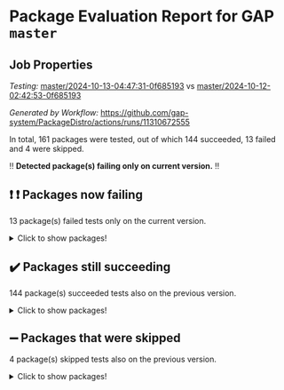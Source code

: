 # Package Evaluation Report for GAP `master`

## Job Properties

*Testing:* [master/2024-10-13-04:47:31-0f685193](https://github.com/gap-system/PackageDistro/blob/data/reports/master/2024-10-13-04:47:31-0f685193) vs [master/2024-10-12-02:42:53-0f685193](https://github.com/gap-system/PackageDistro/blob/data/reports/master/2024-10-12-02:42:53-0f685193)

*Generated by Workflow:* https://github.com/gap-system/PackageDistro/actions/runs/11310672555

In total, 161 packages were tested, out of which 144 succeeded, 13 failed and 4 were skipped.

:bangbang: **Detected package(s) failing only on current version.** :bangbang:

## :exclamation: :exclamation: Packages now failing

13 package(s) failed tests only on the current version.
<details><summary>Click to show packages!</summary>

- atlasrep 2.1.9 [(failure)](https://github.com/gap-system/PackageDistro/actions/runs/11310672555/job/31457518206) vs atlasrep 2.1.9 [(success)](https://github.com/gap-system/PackageDistro/actions/runs/11301890494/job/31437121999)
- corefreesub 0.6 [(failure)](https://github.com/gap-system/PackageDistro/actions/runs/11310672555/job/31457522674) vs corefreesub 0.6 [(success)](https://github.com/gap-system/PackageDistro/actions/runs/11301890494/job/31437126920)
- ctbllib 1.3.9 [(failure)](https://github.com/gap-system/PackageDistro/actions/runs/11310672555/job/31457523148) vs ctbllib 1.3.9 [(success)](https://github.com/gap-system/PackageDistro/actions/runs/11301890494/job/31437127672)
- cubefree 1.19 [(failure)](https://github.com/gap-system/PackageDistro/actions/runs/11310672555/job/31457523204) vs cubefree 1.19 [(success)](https://github.com/gap-system/PackageDistro/actions/runs/11301890494/job/31437127780)
- grpconst 2.6.5 [(failure)](https://github.com/gap-system/PackageDistro/actions/runs/11310672555/job/31457525584) vs grpconst 2.6.5 [(success)](https://github.com/gap-system/PackageDistro/actions/runs/11301890494/job/31437130825)
- lins 0.9 [(failure)](https://github.com/gap-system/PackageDistro/actions/runs/11310672555/job/31457527587) vs lins 0.9 [(success)](https://github.com/gap-system/PackageDistro/actions/runs/11301890494/job/31437133154)
- majoranaalgebras 1.5.2 [(failure)](https://github.com/gap-system/PackageDistro/actions/runs/11310672555/job/31457528026) vs majoranaalgebras 1.5.2 [(success)](https://github.com/gap-system/PackageDistro/actions/runs/11301890494/job/31437133592)
- orb 4.9.1 [(failure)](https://github.com/gap-system/PackageDistro/actions/runs/11310672555/job/31457529551) vs orb 4.9.1 [(success)](https://github.com/gap-system/PackageDistro/actions/runs/11301890494/job/31437135140)
- packagemanager 1.6 [(failure)](https://github.com/gap-system/PackageDistro/actions/runs/11310672555/job/31457529631) vs packagemanager 1.6 [(success)](https://github.com/gap-system/PackageDistro/actions/runs/11301890494/job/31437135263)
- recog 1.4.2 [(failure)](https://github.com/gap-system/PackageDistro/actions/runs/11310672555/job/31457530693) vs recog 1.4.2 [(success)](https://github.com/gap-system/PackageDistro/actions/runs/11301890494/job/31437136685)
- utils 0.85 [(failure)](https://github.com/gap-system/PackageDistro/actions/runs/11310672555/job/31457532698) vs utils 0.85 [(success)](https://github.com/gap-system/PackageDistro/actions/runs/11301890494/job/31437139829)
- wedderga 4.10.5 [(failure)](https://github.com/gap-system/PackageDistro/actions/runs/11310672555/job/31457532918) vs wedderga 4.10.5 [(success)](https://github.com/gap-system/PackageDistro/actions/runs/11301890494/job/31437140043)
- xmod 2.92 [(failure)](https://github.com/gap-system/PackageDistro/actions/runs/11310672555/job/31457533176) vs xmod 2.92 [(success)](https://github.com/gap-system/PackageDistro/actions/runs/11301890494/job/31437140126)
</details>

## :heavy_check_mark: Packages still succeeding

144 package(s) succeeded tests also on the previous version.
<details><summary>Click to show packages!</summary>

- 4ti2interface 2023.02-04 [(success)](https://github.com/gap-system/PackageDistro/actions/runs/11310672555/job/31457517570)
- ace 5.6.2 [(success)](https://github.com/gap-system/PackageDistro/actions/runs/11310672555/job/31457517670)
- aclib 1.3.2 [(success)](https://github.com/gap-system/PackageDistro/actions/runs/11310672555/job/31457517745)
- agt 0.3.1 [(success)](https://github.com/gap-system/PackageDistro/actions/runs/11310672555/job/31457517849)
- alnuth 3.2.1 [(success)](https://github.com/gap-system/PackageDistro/actions/runs/11310672555/job/31457518051)
- anupq 3.3.0 [(success)](https://github.com/gap-system/PackageDistro/actions/runs/11310672555/job/31457518125)
- autodoc 2023.06.19 [(success)](https://github.com/gap-system/PackageDistro/actions/runs/11310672555/job/31457520224)
- automata 1.16 [(success)](https://github.com/gap-system/PackageDistro/actions/runs/11310672555/job/31457520508)
- automgrp 1.3.2 [(success)](https://github.com/gap-system/PackageDistro/actions/runs/11310672555/job/31457520734)
- autpgrp 1.11 [(success)](https://github.com/gap-system/PackageDistro/actions/runs/11310672555/job/31457521529)
- cap 2024.09-23 [(success)](https://github.com/gap-system/PackageDistro/actions/runs/11310672555/job/31457522197)
- caratinterface 2.3.6 [(success)](https://github.com/gap-system/PackageDistro/actions/runs/11310672555/job/31457522276)
- cddinterface 2024.09.02 [(success)](https://github.com/gap-system/PackageDistro/actions/runs/11310672555/job/31457522351)
- circle 1.6.6 [(success)](https://github.com/gap-system/PackageDistro/actions/runs/11310672555/job/31457522435)
- classicpres 1.22 [(success)](https://github.com/gap-system/PackageDistro/actions/runs/11310672555/job/31457522506)
- cohomolo 1.6.11 [(success)](https://github.com/gap-system/PackageDistro/actions/runs/11310672555/job/31457522568)
- congruence 1.2.7 [(success)](https://github.com/gap-system/PackageDistro/actions/runs/11310672555/job/31457522614)
- corelg 1.57 [(success)](https://github.com/gap-system/PackageDistro/actions/runs/11310672555/job/31457522740)
- crime 1.6 [(success)](https://github.com/gap-system/PackageDistro/actions/runs/11310672555/job/31457522807)
- crisp 1.4.6 [(success)](https://github.com/gap-system/PackageDistro/actions/runs/11310672555/job/31457522879)
- crypting 0.10.5 [(success)](https://github.com/gap-system/PackageDistro/actions/runs/11310672555/job/31457522963)
- cryst 4.1.27 [(success)](https://github.com/gap-system/PackageDistro/actions/runs/11310672555/job/31457523031)
- crystcat 1.1.10 [(success)](https://github.com/gap-system/PackageDistro/actions/runs/11310672555/job/31457523094)
- curlinterface 2.4.0 [(success)](https://github.com/gap-system/PackageDistro/actions/runs/11310672555/job/31457523267)
- cvec 2.8.2 [(success)](https://github.com/gap-system/PackageDistro/actions/runs/11310672555/job/31457523335)
- datastructures 0.3.1 [(success)](https://github.com/gap-system/PackageDistro/actions/runs/11310672555/job/31457523411)
- deepthought 1.0.7 [(success)](https://github.com/gap-system/PackageDistro/actions/runs/11310672555/job/31457523468)
- design 1.8 [(success)](https://github.com/gap-system/PackageDistro/actions/runs/11310672555/job/31457523520)
- difsets 2.3.1 [(success)](https://github.com/gap-system/PackageDistro/actions/runs/11310672555/job/31457523598)
- digraphs 1.9.0 [(success)](https://github.com/gap-system/PackageDistro/actions/runs/11310672555/job/31457523660)
- edim 1.3.8 [(success)](https://github.com/gap-system/PackageDistro/actions/runs/11310672555/job/31457523732)
- example 4.3.4 [(success)](https://github.com/gap-system/PackageDistro/actions/runs/11310672555/job/31457523794)
- examplesforhomalg 2023.10-01 [(success)](https://github.com/gap-system/PackageDistro/actions/runs/11310672555/job/31457523869)
- factint 1.6.3 [(success)](https://github.com/gap-system/PackageDistro/actions/runs/11310672555/job/31457523922)
- ferret 1.0.14 [(success)](https://github.com/gap-system/PackageDistro/actions/runs/11310672555/job/31457523983)
- fga 1.5.0 [(success)](https://github.com/gap-system/PackageDistro/actions/runs/11310672555/job/31457524038)
- fining 1.5.6 [(success)](https://github.com/gap-system/PackageDistro/actions/runs/11310672555/job/31457524114)
- float 1.0.5 [(success)](https://github.com/gap-system/PackageDistro/actions/runs/11310672555/job/31457524166)
- format 1.4.4 [(success)](https://github.com/gap-system/PackageDistro/actions/runs/11310672555/job/31457524228)
- forms 1.2.12 [(success)](https://github.com/gap-system/PackageDistro/actions/runs/11310672555/job/31457524313)
- fplsa 1.2.6 [(success)](https://github.com/gap-system/PackageDistro/actions/runs/11310672555/job/31457524379)
- fr 2.4.13 [(success)](https://github.com/gap-system/PackageDistro/actions/runs/11310672555/job/31457524466)
- francy 2.0.3 [(success)](https://github.com/gap-system/PackageDistro/actions/runs/11310672555/job/31457524551)
- fwtree 1.3 [(success)](https://github.com/gap-system/PackageDistro/actions/runs/11310672555/job/31457524617)
- gapdoc 1.6.7 [(success)](https://github.com/gap-system/PackageDistro/actions/runs/11310672555/job/31457524700)
- gauss 2023.08-01 [(success)](https://github.com/gap-system/PackageDistro/actions/runs/11310672555/job/31457524772)
- gaussforhomalg 2024.08-01 [(success)](https://github.com/gap-system/PackageDistro/actions/runs/11310672555/job/31457524851)
- gbnp 1.1.0 [(success)](https://github.com/gap-system/PackageDistro/actions/runs/11310672555/job/31457524924)
- generalizedmorphismsforcap 2024.09-02 [(success)](https://github.com/gap-system/PackageDistro/actions/runs/11310672555/job/31457524979)
- genss 1.6.9 [(success)](https://github.com/gap-system/PackageDistro/actions/runs/11310672555/job/31457525046)
- gradedmodules 2024.01-01 [(success)](https://github.com/gap-system/PackageDistro/actions/runs/11310672555/job/31457525272)
- gradedringforhomalg 2024.07-01 [(success)](https://github.com/gap-system/PackageDistro/actions/runs/11310672555/job/31457525345)
- grape 4.9.1 [(success)](https://github.com/gap-system/PackageDistro/actions/runs/11310672555/job/31457525440)
- groupoids 1.76 [(success)](https://github.com/gap-system/PackageDistro/actions/runs/11310672555/job/31457525519)
- guarana 0.96.3 [(success)](https://github.com/gap-system/PackageDistro/actions/runs/11310672555/job/31457525674)
- guava 3.19 [(success)](https://github.com/gap-system/PackageDistro/actions/runs/11310672555/job/31457525746)
- hap 1.65 [(success)](https://github.com/gap-system/PackageDistro/actions/runs/11310672555/job/31457525805)
- hapcryst 0.1.15 [(success)](https://github.com/gap-system/PackageDistro/actions/runs/11310672555/job/31457525859)
- hecke 1.5.4 [(success)](https://github.com/gap-system/PackageDistro/actions/runs/11310672555/job/31457525920)
- help 4.0 [(success)](https://github.com/gap-system/PackageDistro/actions/runs/11310672555/job/31457525997)
- homalg 2024.01-01 [(success)](https://github.com/gap-system/PackageDistro/actions/runs/11310672555/job/31457526076)
- homalgtocas 2023.11-01 [(success)](https://github.com/gap-system/PackageDistro/actions/runs/11310672555/job/31457526148)
- idrel 2.48 [(success)](https://github.com/gap-system/PackageDistro/actions/runs/11310672555/job/31457526233)
- images 1.3.3 [(success)](https://github.com/gap-system/PackageDistro/actions/runs/11310672555/job/31457526320)
- intpic 0.4.0 [(success)](https://github.com/gap-system/PackageDistro/actions/runs/11310672555/job/31457526426)
- io 4.9.0 [(success)](https://github.com/gap-system/PackageDistro/actions/runs/11310672555/job/31457526534)
- io_forhomalg 2023.02-04 [(success)](https://github.com/gap-system/PackageDistro/actions/runs/11310672555/job/31457526635)
- irredsol 1.4.4 [(success)](https://github.com/gap-system/PackageDistro/actions/runs/11310672555/job/31457526737)
- json 2.2.2 [(success)](https://github.com/gap-system/PackageDistro/actions/runs/11310672555/job/31457526828)
- jupyterkernel 1.5.1 [(success)](https://github.com/gap-system/PackageDistro/actions/runs/11310672555/job/31457526892)
- jupyterviz 1.5.6 [(success)](https://github.com/gap-system/PackageDistro/actions/runs/11310672555/job/31457526951)
- kan 1.37 [(success)](https://github.com/gap-system/PackageDistro/actions/runs/11310672555/job/31457527016)
- kbmag 1.5.11 [(success)](https://github.com/gap-system/PackageDistro/actions/runs/11310672555/job/31457527084)
- laguna 3.9.7 [(success)](https://github.com/gap-system/PackageDistro/actions/runs/11310672555/job/31457527141)
- liealgdb 2.2.1 [(success)](https://github.com/gap-system/PackageDistro/actions/runs/11310672555/job/31457527224)
- liepring 2.9.1 [(success)](https://github.com/gap-system/PackageDistro/actions/runs/11310672555/job/31457527304)
- liering 2.4.2 [(success)](https://github.com/gap-system/PackageDistro/actions/runs/11310672555/job/31457527391)
- linearalgebraforcap 2024.09-04 [(success)](https://github.com/gap-system/PackageDistro/actions/runs/11310672555/job/31457527491)
- localizeringforhomalg 2023.10-01 [(success)](https://github.com/gap-system/PackageDistro/actions/runs/11310672555/job/31457527674)
- loops 3.4.4 [(success)](https://github.com/gap-system/PackageDistro/actions/runs/11310672555/job/31457527833)
- lpres 1.1.1 [(success)](https://github.com/gap-system/PackageDistro/actions/runs/11310672555/job/31457527927)
- mapclass 1.4.6 [(success)](https://github.com/gap-system/PackageDistro/actions/runs/11310672555/job/31457528104)
- matgrp 0.70 [(success)](https://github.com/gap-system/PackageDistro/actions/runs/11310672555/job/31457528195)
- matricesforhomalg 2024.08-05 [(success)](https://github.com/gap-system/PackageDistro/actions/runs/11310672555/job/31457528310)
- modisom 3.0.0 [(success)](https://github.com/gap-system/PackageDistro/actions/runs/11310672555/job/31457528437)
- modulepresentationsforcap 2024.09-02 [(success)](https://github.com/gap-system/PackageDistro/actions/runs/11310672555/job/31457528521)
- modules 2024.01-01 [(success)](https://github.com/gap-system/PackageDistro/actions/runs/11310672555/job/31457528639)
- monoidalcategories 2024.09-05 [(success)](https://github.com/gap-system/PackageDistro/actions/runs/11310672555/job/31457528743)
- nconvex 2022.09-01 [(success)](https://github.com/gap-system/PackageDistro/actions/runs/11310672555/job/31457528838)
- nilmat 1.4.2 [(success)](https://github.com/gap-system/PackageDistro/actions/runs/11310672555/job/31457528937)
- nock 1.5 [(success)](https://github.com/gap-system/PackageDistro/actions/runs/11310672555/job/31457529018)
- normalizinterface 1.3.7 [(success)](https://github.com/gap-system/PackageDistro/actions/runs/11310672555/job/31457529121)
- nq 2.5.11 [(success)](https://github.com/gap-system/PackageDistro/actions/runs/11310672555/job/31457529228)
- numericalsgps 1.4.0 [(success)](https://github.com/gap-system/PackageDistro/actions/runs/11310672555/job/31457529327)
- openmath 11.5.3 [(success)](https://github.com/gap-system/PackageDistro/actions/runs/11310672555/job/31457529442)
- patternclass 2.4.5 [(success)](https://github.com/gap-system/PackageDistro/actions/runs/11310672555/job/31457529723)
- permut 2.0.5 [(success)](https://github.com/gap-system/PackageDistro/actions/runs/11310672555/job/31457529799)
- polenta 1.3.10 [(success)](https://github.com/gap-system/PackageDistro/actions/runs/11310672555/job/31457529881)
- polymaking 0.8.7 [(success)](https://github.com/gap-system/PackageDistro/actions/runs/11310672555/job/31457529980)
- primgrp 3.4.4 [(success)](https://github.com/gap-system/PackageDistro/actions/runs/11310672555/job/31457530084)
- profiling 2.6.0 [(success)](https://github.com/gap-system/PackageDistro/actions/runs/11310672555/job/31457530177)
- qdistrnd 0.9.4 [(success)](https://github.com/gap-system/PackageDistro/actions/runs/11310672555/job/31457530251)
- qpa 1.35 [(success)](https://github.com/gap-system/PackageDistro/actions/runs/11310672555/job/31457530324)
- quagroup 1.8.4 [(success)](https://github.com/gap-system/PackageDistro/actions/runs/11310672555/job/31457530392)
- radiroot 2.9 [(success)](https://github.com/gap-system/PackageDistro/actions/runs/11310672555/job/31457530466)
- rcwa 4.7.1 [(success)](https://github.com/gap-system/PackageDistro/actions/runs/11310672555/job/31457530545)
- rds 1.8 [(success)](https://github.com/gap-system/PackageDistro/actions/runs/11310672555/job/31457530617)
- repndecomp 1.3.0 [(success)](https://github.com/gap-system/PackageDistro/actions/runs/11310672555/job/31457530757)
- repsn 3.1.2 [(success)](https://github.com/gap-system/PackageDistro/actions/runs/11310672555/job/31457530825)
- resclasses 4.7.3 [(success)](https://github.com/gap-system/PackageDistro/actions/runs/11310672555/job/31457530882)
- ringsforhomalg 2024.06-01 [(success)](https://github.com/gap-system/PackageDistro/actions/runs/11310672555/job/31457530950)
- sco 2023.08-01 [(success)](https://github.com/gap-system/PackageDistro/actions/runs/11310672555/job/31457531022)
- scscp 2.4.3 [(success)](https://github.com/gap-system/PackageDistro/actions/runs/11310672555/job/31457531096)
- semigroups 5.3.7 [(success)](https://github.com/gap-system/PackageDistro/actions/runs/11310672555/job/31457531149)
- sglppow 2.4 [(success)](https://github.com/gap-system/PackageDistro/actions/runs/11310672555/job/31457531213)
- sgpviz 0.999.6 [(success)](https://github.com/gap-system/PackageDistro/actions/runs/11310672555/job/31457531262)
- simpcomp 2.1.14 [(success)](https://github.com/gap-system/PackageDistro/actions/runs/11310672555/job/31457531302)
- singular 2024.06.03 [(success)](https://github.com/gap-system/PackageDistro/actions/runs/11310672555/job/31457531345)
- sl2reps 1.1 [(success)](https://github.com/gap-system/PackageDistro/actions/runs/11310672555/job/31457531387)
- sla 1.6.2 [(success)](https://github.com/gap-system/PackageDistro/actions/runs/11310672555/job/31457531446)
- smallantimagmas 0.2.12 [(success)](https://github.com/gap-system/PackageDistro/actions/runs/11310672555/job/31457531503)
- smallgrp 1.5.4 [(success)](https://github.com/gap-system/PackageDistro/actions/runs/11310672555/job/31457531559)
- smallsemi 0.7.1 [(success)](https://github.com/gap-system/PackageDistro/actions/runs/11310672555/job/31457531618)
- sonata 2.9.6 [(success)](https://github.com/gap-system/PackageDistro/actions/runs/11310672555/job/31457531657)
- sophus 1.27 [(success)](https://github.com/gap-system/PackageDistro/actions/runs/11310672555/job/31457531706)
- sotgrps 1.3 [(success)](https://github.com/gap-system/PackageDistro/actions/runs/11310672555/job/31457531749)
- spinsym 1.5.2 [(success)](https://github.com/gap-system/PackageDistro/actions/runs/11310672555/job/31457531789)
- standardff 1.0 [(success)](https://github.com/gap-system/PackageDistro/actions/runs/11310672555/job/31457531856)
- symbcompcc 1.3.2 [(success)](https://github.com/gap-system/PackageDistro/actions/runs/11310672555/job/31457531930)
- thelma 1.3 [(success)](https://github.com/gap-system/PackageDistro/actions/runs/11310672555/job/31457531988)
- tomlib 1.2.11 [(success)](https://github.com/gap-system/PackageDistro/actions/runs/11310672555/job/31457532055)
- toolsforhomalg 2024.09-01 [(success)](https://github.com/gap-system/PackageDistro/actions/runs/11310672555/job/31457532101)
- toric 1.9.6 [(success)](https://github.com/gap-system/PackageDistro/actions/runs/11310672555/job/31457532179)
- toricvarieties 2022.07.13 [(success)](https://github.com/gap-system/PackageDistro/actions/runs/11310672555/job/31457532264)
- transgrp 3.6.5 [(success)](https://github.com/gap-system/PackageDistro/actions/runs/11310672555/job/31457532338)
- typeset 1.2.2 [(success)](https://github.com/gap-system/PackageDistro/actions/runs/11310672555/job/31457532412)
- ugaly 4.1.3 [(success)](https://github.com/gap-system/PackageDistro/actions/runs/11310672555/job/31457532468)
- unipot 1.6 [(success)](https://github.com/gap-system/PackageDistro/actions/runs/11310672555/job/31457532535)
- unitlib 4.2.0 [(success)](https://github.com/gap-system/PackageDistro/actions/runs/11310672555/job/31457532616)
- uuid 0.7 [(success)](https://github.com/gap-system/PackageDistro/actions/runs/11310672555/job/31457532762)
- walrus 0.9991 [(success)](https://github.com/gap-system/PackageDistro/actions/runs/11310672555/job/31457532830)
- xmodalg 1.23 [(success)](https://github.com/gap-system/PackageDistro/actions/runs/11310672555/job/31457533242)
- yangbaxter 0.10.6 [(success)](https://github.com/gap-system/PackageDistro/actions/runs/11310672555/job/31457533353)
- zeromqinterface 0.16 [(success)](https://github.com/gap-system/PackageDistro/actions/runs/11310672555/job/31457533465)
</details>

## :heavy_minus_sign: Packages that were skipped

4 package(s) skipped tests also on the previous version.
<details><summary>Click to show packages!</summary>

- browse 1.8.21 [(skipped)](https://github.com/gap-system/PackageDistro/actions/runs/11310672555/job/31455978261)
- itc 1.5.1 [(skipped)](https://github.com/gap-system/PackageDistro/actions/runs/11310672555/job/31455978261)
- polycyclic 2.16 [(skipped)](https://github.com/gap-system/PackageDistro/actions/runs/11310672555/job/31455978261)
- xgap 4.32 [(skipped)](https://github.com/gap-system/PackageDistro/actions/runs/11310672555/job/31455978261)
</details>

